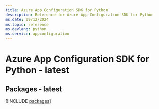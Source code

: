 ```yaml
---
title: Azure App Configuration SDK for Python
description: Reference for Azure App Configuration SDK for Python
ms.date: 09/12/2024
ms.topic: reference
ms.devlang: python
ms.service: appconfiguration
---
```

# Azure App Configuration SDK for Python - latest
## Packages - latest
[!INCLUDE [packages](app-configuration-index.md)]